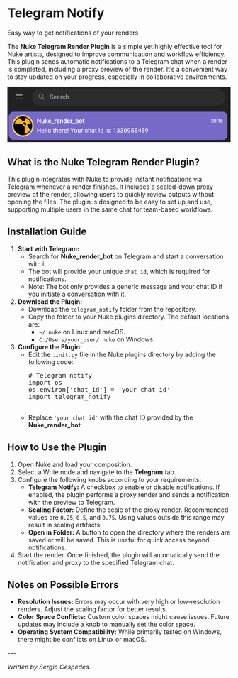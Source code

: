 <h1>Telegram Notify</h1>
<p class="subtitle">Easy way to get notifications of your renders</p>

<p>
    The <strong>Nuke Telegram Render Plugin</strong> is a simple yet highly effective tool for Nuke artists, designed to improve communication and workflow efficiency. 
    This plugin sends automatic notifications to a Telegram chat when a render is completed, including a proxy preview of the render. It’s a convenient way to stay updated on your progress, especially in collaborative environments.
</p>
<img src="../assets/telegram_notify.png" alt="Render all bot" class="blog-image">
<h2>What is the Nuke Telegram Render Plugin?</h2>
<p>
    This plugin integrates with Nuke to provide instant notifications via Telegram whenever a render finishes. It includes a scaled-down proxy preview of the render, allowing users to quickly review outputs without opening the files. The plugin is designed to be easy to set up and use, supporting multiple users in the same chat for team-based workflows.
</p>
<h2>Installation Guide</h2>
<ol>
    <li>
        <strong>Start with Telegram:</strong>
        <ul>
            <li>Search for <strong>Nuke_render_bot</strong> on Telegram and start a conversation with it.</li>
            <li>The bot will provide your unique <code>chat_id</code>, which is required for notifications.</li>
            <li>Note: The bot only provides a generic message and your chat ID if you initiate a conversation with it.</li>
        </ul>
    </li>
    <li>
        <strong>Download the Plugin:</strong>
        <ul>
            <li>Download the <code>telegram_notify</code> folder from the repository.</li>
            <li>Copy the folder to your Nuke plugins directory. The default locations are:
                <ul>
                    <li><code>~/.nuke</code> on Linux and macOS.</li>
                    <li><code>C:/Users/your_user/.nuke</code> on Windows.</li>
                </ul>
            </li>
        </ul>
    </li>
    <li>
        <strong>Configure the Plugin:</strong>
        <ul>
            <li>Edit the <code>.init.py</code> file in the Nuke plugins directory by adding the following code:
                <pre>
# Telegram notify
import os
os.environ['chat_id'] = 'your chat id'
import telegram_notify
                </pre>
            </li>
            <li>Replace <code>'your chat id'</code> with the chat ID provided by the <strong>Nuke_render_bot</strong>.</li>
        </ul>
    </li>
</ol>
<h2>How to Use the Plugin</h2>
<ol>
    <li>Open Nuke and load your composition.</li>
    <li>Select a Write node and navigate to the <strong>Telegram</strong> tab.</li>
    <li>Configure the following knobs according to your requirements:
        <ul>
            <li><strong>Telegram Notify:</strong> A checkbox to enable or disable notifications. If enabled, the plugin performs a proxy render and sends a notification with the preview to Telegram.</li>
            <li><strong>Scaling Factor:</strong> Define the scale of the proxy render. Recommended values are <code>0.25</code>, <code>0.5</code>, and <code>0.75</code>. Using values outside this range may result in scaling artifacts.</li>
            <li><strong>Open in Folder:</strong> A button to open the directory where the renders are saved or will be saved. This is useful for quick access beyond notifications.</li>
        </ul>
    </li>
    <li>Start the render. Once finished, the plugin will automatically send the notification and proxy to the specified Telegram chat.</li>
</ol>
<h2>Notes on Possible Errors</h2>
<ul>
    <li>
        <strong>Resolution Issues:</strong> Errors may occur with very high or low-resolution renders. Adjust the scaling factor for better results.
    </li>
    <li>
        <strong>Color Space Conflicts:</strong> Custom color spaces might cause issues. Future updates may include a knob to manually set the color space.
    </li>
    <li>
        <strong>Operating System Compatibility:</strong> While primarily tested on Windows, there might be conflicts on Linux or macOS.
    </li>
</ul>
---
<p><em>Written by Sergio Cespedes.</em></p>